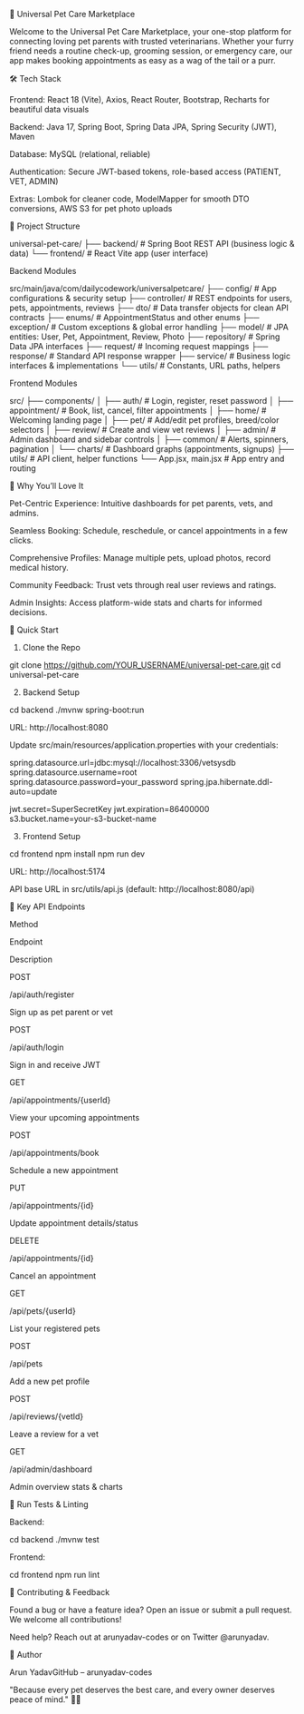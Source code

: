 🐾 Universal Pet Care Marketplace

Welcome to the Universal Pet Care Marketplace, your one-stop platform for connecting loving pet parents with trusted veterinarians. Whether your furry friend needs a routine check-up, grooming session, or emergency care, our app makes booking appointments as easy as a wag of the tail or a purr.

🛠️ Tech Stack

Frontend: React 18 (Vite), Axios, React Router, Bootstrap, Recharts for beautiful data visuals

Backend: Java 17, Spring Boot, Spring Data JPA, Spring Security (JWT), Maven

Database: MySQL (relational, reliable)

Authentication: Secure JWT-based tokens, role-based access (PATIENT, VET, ADMIN)

Extras: Lombok for cleaner code, ModelMapper for smooth DTO conversions, AWS S3 for pet photo uploads

📂 Project Structure

universal-pet-care/
├── backend/      # Spring Boot REST API (business logic & data)
└── frontend/     # React Vite app (user interface)

Backend Modules

src/main/java/com/dailycodework/universalpetcare/
├── config/       # App configurations & security setup
├── controller/   # REST endpoints for users, pets, appointments, reviews
├── dto/          # Data transfer objects for clean API contracts
├── enums/        # AppointmentStatus and other enums
├── exception/    # Custom exceptions & global error handling
├── model/        # JPA entities: User, Pet, Appointment, Review, Photo
├── repository/   # Spring Data JPA interfaces
├── request/      # Incoming request mappings
├── response/     # Standard API response wrapper
├── service/      # Business logic interfaces & implementations
└── utils/        # Constants, URL paths, helpers

Frontend Modules

src/
├── components/
│   ├── auth/         # Login, register, reset password
│   ├── appointment/  # Book, list, cancel, filter appointments
│   ├── home/         # Welcoming landing page
│   ├── pet/          # Add/edit pet profiles, breed/color selectors
│   ├── review/       # Create and view vet reviews
│   ├── admin/        # Admin dashboard and sidebar controls
│   ├── common/       # Alerts, spinners, pagination
│   └── charts/       # Dashboard graphs (appointments, signups)
├── utils/            # API client, helper functions
└── App.jsx, main.jsx # App entry and routing

🌟 Why You’ll Love It

Pet-Centric Experience: Intuitive dashboards for pet parents, vets, and admins.

Seamless Booking: Schedule, reschedule, or cancel appointments in a few clicks.

Comprehensive Profiles: Manage multiple pets, upload photos, record medical history.

Community Feedback: Trust vets through real user reviews and ratings.

Admin Insights: Access platform-wide stats and charts for informed decisions.

🚀 Quick Start

1. Clone the Repo

git clone https://github.com/YOUR_USERNAME/universal-pet-care.git
cd universal-pet-care

2. Backend Setup

cd backend
./mvnw spring-boot:run

URL: http://localhost:8080

Update src/main/resources/application.properties with your credentials:

spring.datasource.url=jdbc:mysql://localhost:3306/vetsysdb
spring.datasource.username=root
spring.datasource.password=your_password
spring.jpa.hibernate.ddl-auto=update

jwt.secret=SuperSecretKey
jwt.expiration=86400000
s3.bucket.name=your-s3-bucket-name

3. Frontend Setup

cd frontend
npm install
npm run dev

URL: http://localhost:5174

API base URL in src/utils/api.js (default: http://localhost:8080/api)

🔗 Key API Endpoints

Method

Endpoint

Description

POST

/api/auth/register

Sign up as pet parent or vet

POST

/api/auth/login

Sign in and receive JWT

GET

/api/appointments/{userId}

View your upcoming appointments

POST

/api/appointments/book

Schedule a new appointment

PUT

/api/appointments/{id}

Update appointment details/status

DELETE

/api/appointments/{id}

Cancel an appointment

GET

/api/pets/{userId}

List your registered pets

POST

/api/pets

Add a new pet profile

POST

/api/reviews/{vetId}

Leave a review for a vet

GET

/api/admin/dashboard

Admin overview stats & charts

🧪 Run Tests & Linting

Backend:

cd backend
./mvnw test

Frontend:

cd frontend
npm run lint

🙌 Contributing & Feedback

Found a bug or have a feature idea? Open an issue or submit a pull request. We welcome all contributions!

Need help? Reach out at arunyadav-codes or on Twitter @arunyadav.

👋 Author

Arun YadavGitHub – arunyadav-codes

"Because every pet deserves the best care, and every owner deserves peace of mind." 🐶🐱
